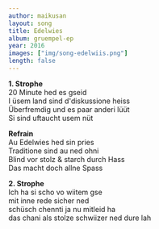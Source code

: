 ```yaml
---
author: maikusan
layout: song
title: Edelwies
album: gruempel-ep
year: 2016
images: ["img/song-edelwiis.png"]
length: false
---
```


**1. Strophe**  
20 Minute hed es gseid  
I üsem land sind d'diskussione heiss  
Überfremdig und es paar anderi lüüt  
Si sind uftaucht usem nüt

**Refrain**  
Au Edelwies hed sin pries  
Traditione sind au ned ohni  
Blind vor stolz & starch durch Hass  
Das macht doch allne Spass

**2. Strophe**  
Ich ha si scho vo wiitem gse  
mit inne rede sicher ned  
schüsch chennti ja nu mitleid ha  
das chani als stolze schwiizer ned dure lah
